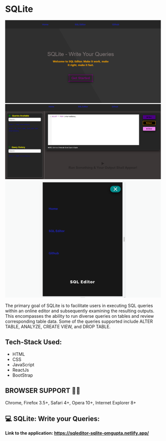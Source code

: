 # SQLite

![SQLite](ima1.png)
![](ima2.png)
![](ima3.png)

The primary goal of SQLite is to facilitate users in executing SQL queries within an online editor and subsequently examining the resulting outputs. This encompasses the ability to run diverse queries on tables and review corresponding table data. Some of the queries supported include ALTER TABLE, ANALYZE, CREATE VIEW, and DROP TABLE.
## Tech-Stack Used:

   - HTML
   - CSS
   - JavaScript
   - ReactJs
   - BootStrap

## BROWSER SUPPORT :man_technologist:

Chrome, Firefox 3.5+, Safari 4+, Opera 10+, Internet Explorer 8+

## :computer: SQLite: Write your Queries:
<strong> Link to the application: https://sqleditor-sqlite-omgupta.netlify.app/</strong>
<br>
